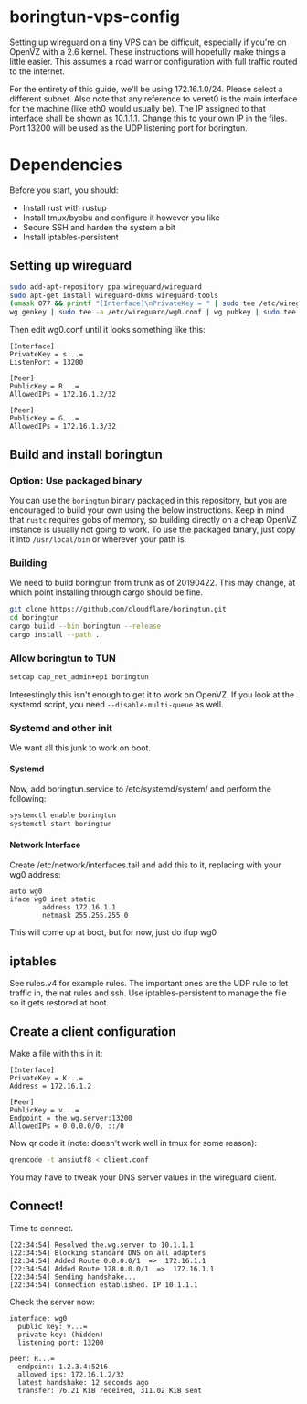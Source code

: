 # boringtun-vps-config
Setting up wireguard on a tiny VPS can be difficult, especially if you're on OpenVZ with a 2.6 kernel. These instructions will hopefully make things a little easier. This assumes a road warrior configuration with full traffic routed to the internet.

For the entirety of this guide, we'll be using 172.16.1.0/24. Please select a different subnet. Also note that any reference to venet0 is the main interface for the machine (like eth0 would usually be). The IP assigned to that interface shall be shown as 10.1.1.1. Change this to your own IP in the files. Port 13200 will be used as the UDP listening port for boringtun.

# Dependencies
Before you start, you should:

* Install rust with rustup
* Install tmux/byobu and configure it however you like
* Secure SSH and harden the system a bit
* Install iptables-persistent

## Setting up wireguard

```bash
sudo add-apt-repository ppa:wireguard/wireguard
sudo apt-get install wireguard-dkms wireguard-tools
(umask 077 && printf "[Interface]\nPrivateKey = " | sudo tee /etc/wireguard/wg0.conf > /dev/null)
wg genkey | sudo tee -a /etc/wireguard/wg0.conf | wg pubkey | sudo tee /etc/wireguard/publickey
```

Then edit wg0.conf until it looks something like this:

```
[Interface]
PrivateKey = s...=
ListenPort = 13200

[Peer]
PublicKey = R...=
AllowedIPs = 172.16.1.2/32

[Peer]
PublicKey = G...=
AllowedIPs = 172.16.1.3/32
```

## Build and install boringtun
### Option: Use packaged binary

You can use the `boringtun` binary packaged in this repository, but you are encouraged to build your own using the below instructions. Keep in mind that `rustc` requires gobs of memory, so building directly on a cheap OpenVZ instance is usually not going to work. To use the packaged binary, just copy it into `/usr/local/bin` or wherever your path is.

### Building

We need to build boringtun from trunk as of 20190422. This may change, at which point installing through cargo should be fine.

```bash
git clone https://github.com/cloudflare/boringtun.git
cd boringtun
cargo build --bin boringtun --release
cargo install --path .
```

### Allow boringtun to TUN

```bash
setcap cap_net_admin+epi boringtun
```

Interestingly this isn't enough to get it to work on OpenVZ. If you look at the systemd script, you need `--disable-multi-queue` as well.

### Systemd and other init
We want all this junk to work on boot.

#### Systemd

Now, add boringtun.service to /etc/systemd/system/ and perform the following:

```bash
systemctl enable boringtun
systemctl start boringtun
```

#### Network Interface

Create /etc/network/interfaces.tail and add this to it, replacing with your wg0 address:

```
auto wg0
iface wg0 inet static
        address 172.16.1.1
        netmask 255.255.255.0
```

This will come up at boot, but for now, just do ifup wg0

## iptables
See rules.v4 for example rules. The important ones are the UDP rule to let traffic in, the nat rules and ssh. Use iptables-persistent to manage the file so it gets restored at boot.

## Create a client configuration
Make a file with this in it:
```
[Interface]
PrivateKey = K...=
Address = 172.16.1.2

[Peer]
PublicKey = v...=
Endpoint = the.wg.server:13200
AllowedIPs = 0.0.0.0/0, ::/0
```
Now qr code it (note: doesn't work well in tmux for some reason):

```bash
qrencode -t ansiutf8 < client.conf
```

You may have to tweak your DNS server values in the wireguard client.

## Connect!
Time to connect.

```
[22:34:54] Resolved the.wg.server to 10.1.1.1
[22:34:54] Blocking standard DNS on all adapters
[22:34:54] Added Route 0.0.0.0/1  =>  172.16.1.1
[22:34:54] Added Route 128.0.0.0/1  =>  172.16.1.1
[22:34:54] Sending handshake...
[22:34:54] Connection established. IP 10.1.1.1
```

Check the server now:

```
interface: wg0
  public key: v...=
  private key: (hidden)
  listening port: 13200

peer: R...=
  endpoint: 1.2.3.4:5216
  allowed ips: 172.16.1.2/32
  latest handshake: 12 seconds ago
  transfer: 76.21 KiB received, 311.02 KiB sent
```
